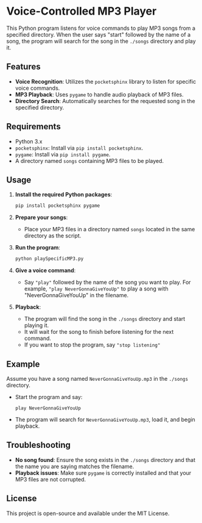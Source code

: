 # Voice-Controlled MP3 Player

This Python program listens for voice commands to play MP3 songs from a specified directory. When the user says "start" followed by the name of a song, the program will search for the song in the `./songs` directory and play it.

## Features

- **Voice Recognition**: Utilizes the `pocketsphinx` library to listen for specific voice commands.
- **MP3 Playback**: Uses `pygame` to handle audio playback of MP3 files.
- **Directory Search**: Automatically searches for the requested song in the specified directory.

## Requirements

- Python 3.x
- `pocketsphinx`: Install via `pip install pocketsphinx`.
- `pygame`: Install via `pip install pygame`.
- A directory named `songs` containing MP3 files to be played.

## Usage

1. **Install the required Python packages**:
   ```bash
   pip install pocketsphinx pygame
   ```

2. **Prepare your songs**:
   - Place your MP3 files in a directory named `songs` located in the same directory as the script.

3. **Run the program**:
   ```bash
   python playSpecificMP3.py
   ```

4. **Give a voice command**:
   - Say `"play"` followed by the name of the song you want to play. For example, `"play NeverGonnaGiveYouUp"` to play a song with "NeverGonnaGiveYouUp" in the filename.

5. **Playback**:
   - The program will find the song in the `./songs` directory and start playing it.
   - It will wait for the song to finish before listening for the next command.
   - If you want to stop the program, say `"stop listening"`

## Example

Assume you have a song named `NeverGonnaGiveYouUp.mp3` in the `./songs` directory. 

- Start the program and say: 
  ```
  play NeverGonnaGiveYouUp
  ```
- The program will search for `NeverGonnaGiveYouUp.mp3`, load it, and begin playback.

## Troubleshooting

- **No song found**: Ensure the song exists in the `./songs` directory and that the name you are saying matches the filename.
- **Playback issues**: Make sure `pygame` is correctly installed and that your MP3 files are not corrupted.

## License

This project is open-source and available under the MIT License.
